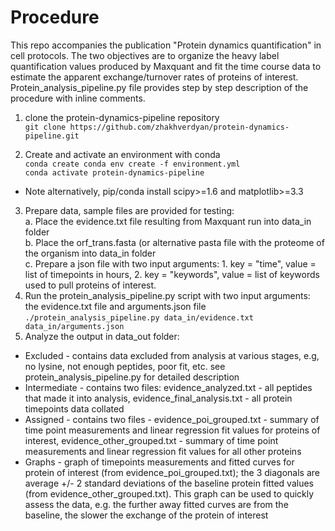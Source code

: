# Procedure
This repo accompanies the publication "Protein dynamics quantification" in cell protocols. The two objectives are to organize the heavy label quantification values produced by Maxquant and fit the time course data to estimate the apparent exchange/turnover rates of proteins of interest.
Protein_analysis_pipeline.py file provides step by step description of the procedure with inline comments.

1. clone the protein-dynamics-pipeline repository<br>
```git clone https://github.com/zhakhverdyan/protein-dynamics-pipeline.git```<br>

2. Create and activate an environment with conda<br>
```conda create conda env create -f environment.yml```<br>
```conda activate protein-dynamics-pipeline```<br>

* Note alternatively, pip/conda install scipy>=1.6 and matplotlib>=3.3
3. Prepare data, sample files are provided for testing:<br>
	a. Place the evidence.txt file resulting from Maxquant run into data_in folder<br>
	b. Place the orf_trans.fasta (or alternative pasta file with the proteome of the organism into data_in folder<br>
	c. Prepare a json file with two input arguments: 1. key = "time", value = list of timepoints in hours, 2. key = "keywords", value = list of keywords used to pull proteins of interest.<br>
4. Run the protein_analysis_pipeline.py script with two input arguments: the evidence.txt file and arguments.json file<br>
```./protein_analysis_pipeline.py data_in/evidence.txt data_in/arguments.json```<br>
5. Analyze the output in data_out folder:
* Excluded - contains data excluded from analysis at various stages, e.g, no lysine, not enough peptides, poor fit, etc. see protein_analysis_pipeline.py for detailed description
* Intermediate - contains two files: evidence_analyzed.txt - all peptides that made it into analysis, evidence_final_analysis.txt - all protein timepoints data collated
* Assigned - contains two files - evidence_poi_grouped.txt - summary of time point measurements and linear regression fit values for proteins of interest, evidence_other_grouped.txt - summary of time point measurements and linear regression fit values for all other proteins
* Graphs - graph of timepoints measurements and fitted curves for protein of interest (from evidence_poi_grouped.txt); the 3 diagonals are average +/- 2 standard deviations of the baseline protein fitted values (from evidence_other_grouped.txt). This graph can be used to quickly assess the data, e.g. the further away fitted curves are from the baseline, the slower the exchange of the protein of interest
